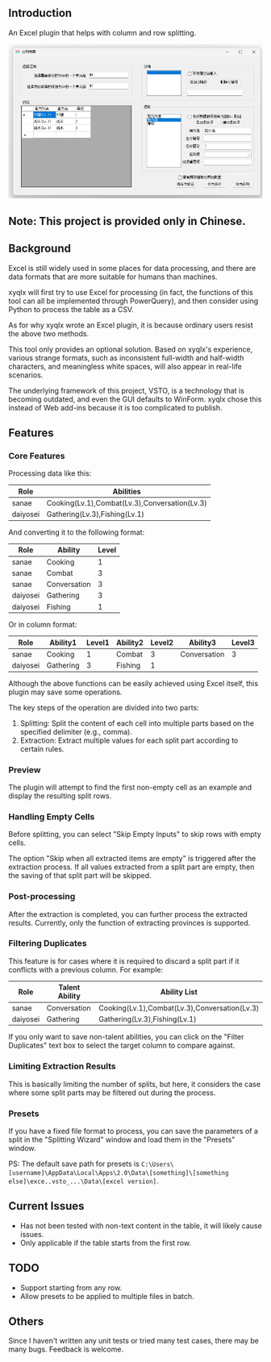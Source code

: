## Introduction

An Excel plugin that helps with column and row splitting.

![demo](demo.png)

## Note: This project is provided only in Chinese.

## Background

Excel is still widely used in some places for data processing, and there are data formats that are more suitable for humans than machines.

xyqlx will first try to use Excel for processing (in fact, the functions of this tool can all be implemented through PowerQuery), and then consider using Python to process the table as a CSV.

As for why xyqlx wrote an Excel plugin, it is because ordinary users resist the above two methods.

This tool only provides an optional solution. Based on xyqlx's experience, various strange formats, such as inconsistent full-width and half-width characters, and meaningless white spaces, will also appear in real-life scenarios.

The underlying framework of this project, VSTO, is a technology that is becoming outdated, and even the GUI defaults to WinForm. xyqlx chose this instead of Web add-ins because it is too complicated to publish.

## Features

### Core Features

Processing data like this:

| Role | Abilities |
| --- | --- |
| sanae | Cooking(Lv.1),Combat(Lv.3),Conversation(Lv.3) |
| daiyosei | Gathering(Lv.3),Fishing(Lv.1) |

And converting it to the following format:

| Role | Ability | Level |
| --- | --- | --- |
| sanae | Cooking | 1 |
| sanae | Combat | 3 |
| sanae | Conversation | 3 |
| daiyosei | Gathering | 3 |
| daiyosei | Fishing | 1 |

Or in column format:

| Role | Ability1 | Level1 | Ability2 | Level2 | Ability3 | Level3 |
| --- | --- | --- | --- | --- | --- | --- |
| sanae | Cooking | 1 | Combat | 3 | Conversation | 3 |
| daiyosei | Gathering | 3 | Fishing | 1 | | |

Although the above functions can be easily achieved using Excel itself, this plugin may save some operations.

The key steps of the operation are divided into two parts:

1. Splitting: Split the content of each cell into multiple parts based on the specified delimiter (e.g., comma).
2. Extraction: Extract multiple values for each split part according to certain rules.

### Preview

The plugin will attempt to find the first non-empty cell as an example and display the resulting split rows.

### Handling Empty Cells

Before splitting, you can select "Skip Empty Inputs" to skip rows with empty cells.

The option "Skip when all extracted items are empty" is triggered after the extraction process. If all values extracted from a split part are empty, then the saving of that split part will be skipped.

### Post-processing

After the extraction is completed, you can further process the extracted results. Currently, only the function of extracting provinces is supported.

### Filtering Duplicates

This feature is for cases where it is required to discard a split part if it conflicts with a previous column. For example:

| Role | Talent Ability | Ability List |
| --- | --- | --- |
| sanae | Conversation | Cooking(Lv.1),Combat(Lv.3),Conversation(Lv.3) |
| daiyosei | Gathering | Gathering(Lv.3),Fishing(Lv.1) |

If you only want to save non-talent abilities, you can click on the "Filter Duplicates" text box to select the target column to compare against.

### Limiting Extraction Results

This is basically limiting the number of splits, but here, it considers the case where some split parts may be filtered out during the process.

### Presets

If you have a fixed file format to process, you can save the parameters of a split in the "Splitting Wizard" window and load them in the "Presets" window.

PS: The default save path for presets is `C:\Users\[username]\AppData\Local\Apps\2.0\Data\[something]\[something else]\exce..vsto_...\Data\[excel version]`.

## Current Issues

* Has not been tested with non-text content in the table, it will likely cause issues.
* Only applicable if the table starts from the first row.

## TODO

* Support starting from any row.
* Allow presets to be applied to multiple files in batch.

## Others

Since I haven't written any unit tests or tried many test cases, there may be many bugs. Feedback is welcome.
